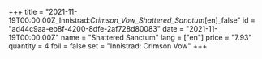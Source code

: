 +++
title = "2021-11-19T00:00:00Z_Innistrad:_Crimson_Vow_Shattered_Sanctum_[en]_false"
id = "ad44c9aa-eb8f-4200-8dfe-2af728d80083"
date = "2021-11-19T00:00:00Z"
name = "Shattered Sanctum"
lang = ["en"]
price = "7.93"
quantity = 4
foil = false
set = "Innistrad: Crimson Vow"
+++

